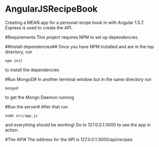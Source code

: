 # AngularJSRecipeBook
Creating a MEAN app for a personal recipe book in with Angular 1.5.7.  Express is used to create the API.

#Requirements
This project requires NPM to set up dependencies.

##Install dependencies##
Once you have NPM installed and are in the top directory, run
```
npm init
```

to install the dependencies

#Run MongoD#
In another terminal window but in the same directory run

```
mongod
```

to get the Mongo Daemon running


#Run the server#
After that run
```
node src/app.js
```

and everything should be working!
Go to 127.0.0.1:3000 to see the app in action.

#The API#
The address for the API is 127.0.0.1:3000/api/recipes


	
